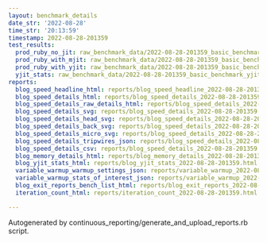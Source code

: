 ```yaml
---
layout: benchmark_details
date_str: '2022-08-28'
time_str: '20:13:59'
timestamp: 2022-08-28-201359
test_results:
  prod_ruby_no_jit: raw_benchmark_data/2022-08-28-201359_basic_benchmark_prod_ruby_no_jit.json
  prod_ruby_with_mjit: raw_benchmark_data/2022-08-28-201359_basic_benchmark_prod_ruby_with_mjit.json
  prod_ruby_with_yjit: raw_benchmark_data/2022-08-28-201359_basic_benchmark_prod_ruby_with_yjit.json
  yjit_stats: raw_benchmark_data/2022-08-28-201359_basic_benchmark_yjit_stats.json
reports:
  blog_speed_headline_html: reports/blog_speed_headline_2022-08-28-201359.html
  blog_speed_details_html: reports/blog_speed_details_2022-08-28-201359.html
  blog_speed_details_raw_details_html: reports/blog_speed_details_2022-08-28-201359.raw_details.html
  blog_speed_details_svg: reports/blog_speed_details_2022-08-28-201359.svg
  blog_speed_details_head_svg: reports/blog_speed_details_2022-08-28-201359.head.svg
  blog_speed_details_back_svg: reports/blog_speed_details_2022-08-28-201359.back.svg
  blog_speed_details_micro_svg: reports/blog_speed_details_2022-08-28-201359.micro.svg
  blog_speed_details_tripwires_json: reports/blog_speed_details_2022-08-28-201359.tripwires.json
  blog_speed_details_csv: reports/blog_speed_details_2022-08-28-201359.csv
  blog_memory_details_html: reports/blog_memory_details_2022-08-28-201359.html
  blog_yjit_stats_html: reports/blog_yjit_stats_2022-08-28-201359.html
  variable_warmup_warmup_settings_json: reports/variable_warmup_2022-08-28-201359.warmup_settings.json
  variable_warmup_stats_of_interest_json: reports/variable_warmup_2022-08-28-201359.stats_of_interest.json
  blog_exit_reports_bench_list_html: reports/blog_exit_reports_2022-08-28-201359.bench_list.html
  iteration_count_html: reports/iteration_count_2022-08-28-201359.html

---
```

Autogenerated by continuous_reporting/generate_and_upload_reports.rb script.
